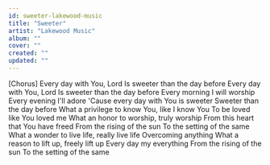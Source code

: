 ```yaml
---
id: sweeter-lakewood-music
title: "Sweeter"
artist: "Lakewood Music"
album: ""
cover: ""
created: ""
updated: ""
---
```


[Chorus]
Every day with You, Lord
Is sweeter than the day before
Every day with You, Lord
Is sweeter than the day before
Every morning I will worship
Every evening I'll adore
'Cause every day with You is sweeter
Sweeter than the day before
What a privilege to know You, like I know You
To be loved like You loved me
What an honor to worship, truly worship
From this heart that You have freed
From the rising of the sun
To the setting of the same
What a wonder to live life, really live life
Overcoming anything
What a reason to lift up, freely lift up
Every day my everything
From the rising of the sun
To the setting of the same